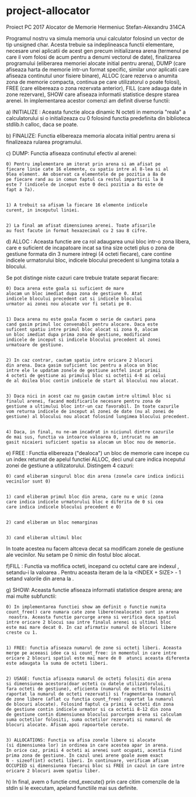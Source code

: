 # project-allocator
Proiect PC 2017
Alocator de Memorie
Hermeniuc Stefan-Alexandru 314CA




Programul nostru va simula memoria unui calculator folosind un vector de tip 
unsigned char. Acesta trebuie sa indeplineasca functii elementare, necesare 
unei aplicatii de acest gen precum initializarea arena (termenul pe care 
il vom folosi de acum pentru a denumi vectorul de date), finalizarea 
programului (eliberarea memoriei alocate initial pentru arena), DUMP 
(care afiseaza harta de memorie intr-un format specific, similar unor 
aplicatii care afiseaza continutul unor fisiere binare), ALLOC (care 
rezerva o anumita zona de memorie compacta, continua pe care utilizatorul 
o poate folosi), FREE (care elibereaza o zona rezervata anterior), FILL 
(care adauga date in zone rezervare), SHOW care afiseaza informatii 
statistice despre starea arenei. In implementarea acestor comenzi am definit 
diverse functii:




a) INITIALIZE <N>: Aceasta functie aloca dinamic N octeti in memoria 
"reala" a calculatorului si o initializeaza cu 0 folosind functia 
predefinita din biblioteca stdlib.h calloc, daca se poate.



b) FINALIZE: Functia elibereaza memoria alocata initial pentru arena si 
finalizeaza rularea programului.



c) DUMP: Functia afiseaza continutul efectiv al arenei:

	0) Pentru implementare am iterat prin arena si am afisat pe 
	fiecare linie cate 16 elemente, cu spatiu intre al 8-lea si al 
	9lea element. Am observat ca elementele de pe pozitia a 8a de 
	pe fiecare rand au in comun faptul ca restul impartirii la 8 
	este 7 (indicele de inceput este 0 deci pozitia a 8a este de 
	fapt a 7a). 
	
	
	1) A trebuit sa afisam la fiecare 16 elemente indicele 
	curent, in inceputul liniei. 
	
	
	2) La final am afisat dimensiunea arenei. Toate afisarile 
	au fost facute in format hexazecimal cu 2 sau 8 cifre.



d) ALLOC <SIZE>: Aceasta functie are ca rol adaugarea unui bloc intr-o 
zona libera, care e suficient de incapatoare incat sa tina size octeti 
plus o zona de gestiune formata din 3 numere intregi (4 octeti fiecare), 
care contine indicele urmatorului bloc, indicele blocului precedent si 
lungima totala a blocului. 
	
Se pot distinge niste cazuri care trebuie tratate separat fiecare: 

	0) Daca arena este goala si suficient de mare 
	alocam un bloc imediat dupa zona de gestiune 0. Atat 
	indicele blocului precedent cat si indicele blocului 
	urmator ai zonei nou alocate vor fi setati pe 0. 
	
	
	1) Daca arena nu este goala facem o serie de cautari pana 
	cand gasim primul loc convenabil pentru alocare. Daca este 
	suficent spatiu intre primul bloc alocat si zona 0, alocam 
	un bloc imediat dupa prima zona de gestiune, modificand 
	indicele de inceput si indicele blocului precedent al zonei
	urmatoare de gestiune. 
	
	
	2) In caz contrar, cautam spatiu intre oricare 2 blocuri 
	din arena. Daca gasim suficient loc pentru a aloca un bloc 
	intre ele le updatam zonele de gestiune astfel incat primii 
	4 octeti de gestiune ai primului bloc si octetii 4-8 ai celui 
	de al doilea bloc contin indicele de start al blocului nou alocat. 
	
	
	3) Daca nici in acest caz nu gasim cautam intre ultimul bloc si 
	finalul arenei, facand modificarile necesare pentru zona de 
	gestiune a ultimului bloc intr-un caz favorabil. In toate cazurile 
	vom returna indicele de inceput al zonei de date (nu al zonei de 
	gestiune) al blocului nou alocat folosind lungimea blocului precedent. 
	
	
	4) Daca, in final, nu ne-am incadrat in niciunul dintre cazurile 
	de mai sus, functia va intoarce valoarea 0, intrucat nu am 
	gasit nicaieri suficient spatiu sa alocam un bloc nou de memorie.



e) FREE <INDEX>: Functia elibereaza ("dealoca") un bloc de memorie care incepe 
cu un index returnat de apelul functiei ALLOC, deci unul care indica inceputul 
zonei de gestiune a utilizatorului. 
Distingem 4 cazuri:
	
	0) cand eliberam singurul bloc din arena (zonele care indica indicii 
	vecinilor sunt 0)
	
	
	1) cand eliberam primul bloc din arena, care nu e unic (zona 
	care indica indicele urmatorului bloc e diferita de 0 si cea 
	care indica indicele blocului precedent e 0)
	
	
	2) cand eliberam un bloc nemarginas
	
	
	3) cand eliberam ultimul bloc 
	
In toate acestea nu facem altceva decat sa modificam zonele de gestiune ale 
vecinilor. Nu setam pe 0 nimic din fostul bloc alocat.


f)FILL <INDEX> <SIZE> <VALUE>: Functia va mofifica <SIZE> octeti, incepand cu
octetul care are indexul <INDEX>, setandu-i la valoarea <VALUE>. Pentru aceasta
iteram de la <INDEX> la <INDEX + SIZE> - 1 setand valorile din arena la <VALUE>. 



g) SHOW: Aceasta functie afiseaza informatii statistice despre arena; are mai 
multe subfunctii:

	0) In implementarea functiei show am definit o functie numita 
	count_free() care numara cate zone libere(nealocate) sunt in arena
	 noastra. Aceasta functie parcurge arena si verifica daca spatiul 
	intre oricare 2 blocui sau intre finalul arenei si ultimul bloc 
	este mai mare decat 0. In caz afirmativ numarul de blocuri libere 
	creste cu 1.


	1) FREE: functia afiseaza numarul de zone si octeti liberi. Aceasta 
	merge pe aceeasi idee ca si count_free: in momentul in care intre 
	oricare 2 blocuri spatiul este mai mare de 0  atunci aceasta diferenta
	este adaugata la suma de octeti liberi.


	2) USAGE: functia afiseaza numarul de octeti folositi din arena 
	si dimensiunea acestora(doar octeti cu datele utilizatorului, 
	fara octeti de gestiune), eficienta (numarul de octeti folositi 
	raportat la numarul de octeti rezervati) si fragmentarea (numarul 
	de zone libere (aflat cu functia count_free) raportat la numarul 
	de blocuri alocate). Folosind faptul ca primii 4 octeti din zona 
	de gestiune contin indicele urmator si ca octetii 8-12 din zona 
	de gestiune contin dimensiunea blocului parcurgem arena si calculam 
	suma octetilor folositi, suma octetilor rezervati si numarul de 
	blocuri alocate. Afisam apoi rapoartele cerute.


	3) ALLOCATIONS: Functia va afisa zonele libere si alocate 
	(si dimensiunea lor) in ordinea in care acestea apar in arena. 
	In orice caz, primii 4 octeti ai arenei sunt ocupati, acestia fiind 
	prima zona de gestiune. In cazul unei arene goale avem exact 
	N - sizeof(int) octeti liberi. In continuare, verificam afisam 
	OCCUPIED si dimensiunea fiecarui bloc si FREE in cazul in care intre 
	oricare 2 blocuri avem spatiu liber.



h) In final, avem o functie cmd_execute() prin care citim comenzile de la stdin 
si le executam, apeland functiile mai sus definite.
	

